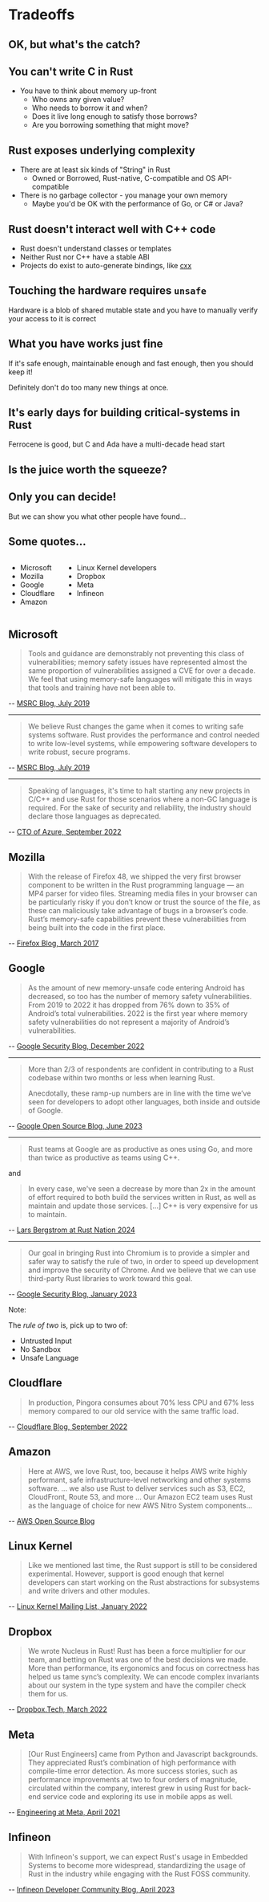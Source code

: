 # Tradeoffs

## OK, but what's the catch?

## You can't write C in Rust

* You have to think about memory up-front
  * Who owns any given value?
  * Who needs to borrow it and when?
  * Does it live long enough to satisfy those borrows?
  * Are you borrowing something that might move?

## Rust exposes underlying complexity

* There are at least six kinds of "String" in Rust
  * Owned or Borrowed, Rust-native, C-compatible and OS API-compatible
* There is no garbage collector - you manage your own memory
  * Maybe you'd be OK with the performance of Go, or C# or Java?

## Rust doesn't interact well with C++ code

* Rust doesn't understand classes or templates
* Neither Rust nor C++ have a stable ABI
* Projects do exist to auto-generate bindings, like [cxx](https://crates.io/crates/cxx)

## Touching the hardware requires `unsafe`

Hardware is a blob of shared mutable state and you have to manually verify your
access to it is correct

## What you have works just fine

If it's safe enough, maintainable enough and fast enough, then you should keep it!

Definitely don't do too many new things at once.

## It's early days for building critical-systems in Rust

Ferrocene is good, but C and Ada have a multi-decade head start

## Is the juice worth the squeeze?

## Only you can decide!

But we can show you what other people have found...

## Some quotes...

<div class="columns">
<div>

* Microsoft
* Mozilla
* Google
* Cloudflare
* Amazon

</div>
<div>

* Linux Kernel developers
* Dropbox
* Meta
* Infineon

</div>
</div>

## Microsoft

> Tools and guidance are demonstrably not preventing this class of
> vulnerabilities; memory safety issues have represented almost the same
> proportion of vulnerabilities assigned a CVE for over a decade. We feel that
> using memory-safe languages will mitigate this in ways that tools and training
> have not been able to.

-- [MSRC Blog, July 2019](https://msrc.microsoft.com/blog/2019/07/we-need-a-safer-systems-programming-language)

---

> We believe Rust changes the game when it comes to writing safe systems
> software. Rust provides the performance and control needed to write low-level
> systems, while empowering software developers to write robust, secure
> programs.

-- [MSRC Blog, July 2019](https://msrc.microsoft.com/blog/2019/07/why-rust-for-safe-systems-programming)

---

> Speaking of languages, it's time to halt starting any new projects in C/C++
> and use Rust for those scenarios where a non-GC language is required. For the
> sake of security and reliability, the industry should declare those languages
> as deprecated.

-- [CTO of Azure, September 2022](https://twitter.com/markrussinovich/status/1571995117233504257)

## Mozilla

> With the release of Firefox 48, we shipped the very first browser component to
> be written in the Rust programming language — an MP4 parser for video files.
> Streaming media files in your browser can be particularly risky if you don’t
> know or trust the source of the file, as these can maliciously take advantage
> of bugs in a browser’s code. Rust’s memory-safe capabilities prevent these
> vulnerabilities from being built into the code in the first place.

-- [Firefox Blog, March 2017](https://blog.mozilla.org/en/products/firefox/put-trust-rust-shipping-now-firefox)

## Google

> As the amount of new memory-unsafe code entering Android has decreased, so too
> has the number of memory safety vulnerabilities. From 2019 to 2022 it has
> dropped from 76% down to 35% of Android’s total vulnerabilities. 2022 is the
> first year where memory safety vulnerabilities do not represent a majority of
> Android’s vulnerabilities.

-- [Google Security Blog, December 2022](https://security.googleblog.com/2022/12/memory-safe-languages-in-android-13.html)

---

> More than 2/3 of respondents are confident in contributing to a Rust codebase
> within two months or less when learning Rust.
>
> Anecdotally, these ramp-up numbers are in line with the time we’ve seen for
> developers to adopt other languages, both inside and outside of Google.

-- [Google Open Source Blog, June 2023](https://opensource.googleblog.com/2023/06/rust-fact-vs-fiction-5-insights-from-googles-rust-journey-2022.html)

---

> Rust teams at Google are as productive as ones using Go, and more than twice
as productive as teams using C++.

and

> In every case, we've seen a decrease by more than 2x in the amount of effort
> required to both build the services written in Rust, as well as maintain and
> update those services. [...] C++ is very expensive for us to maintain.

-- [Lars Bergstrom at Rust Nation 2024](https://www.youtube.com/watch?v=QrrH2lcl9ew)

---

> Our goal in bringing Rust into Chromium is to provide a simpler and safer way
> to satisfy the rule of two, in order to speed up development and improve the
> security of Chrome. And we believe that we can use third-party Rust libraries
> to work toward this goal.

-- [Google Security Blog, January 2023](https://security.googleblog.com/2023/01/supporting-use-of-rust-in-chromium.html)

Note:

The *rule of two* is, pick up to two of:

* Untrusted Input
* No Sandbox
* Unsafe Language

## Cloudflare

> In production, Pingora consumes about 70% less CPU and 67% less memory
> compared to our old service with the same traffic load.

-- [Cloudflare Blog, September 2022](https://blog.cloudflare.com/how-we-built-pingora-the-proxy-that-connects-cloudflare-to-the-internet)

## Amazon

> Here at AWS, we love Rust, too, because it helps AWS write highly performant,
> safe infrastructure-level networking and other systems software. ... we also
> use Rust to deliver services such as S3, EC2, CloudFront, Route 53, and more
> ... Our Amazon EC2 team uses Rust as the language of choice for new AWS Nitro
> System components...

-- [AWS Open Source Blog](https://aws.amazon.com/blogs/opensource/why-aws-loves-rust-and-how-wed-like-to-help)

## Linux Kernel

> Like we mentioned last time, the Rust support is still to be considered
> experimental. However, support is good enough that kernel developers can start
> working on the Rust abstractions for subsystems and write drivers and other
> modules.

-- [Linux Kernel Mailing List, January 2022](https://lore.kernel.org/lkml/20220117053349.6804-1-ojeda@kernel.org)

## Dropbox

> We wrote Nucleus in Rust! Rust has been a force multiplier for our team, and
> betting on Rust was one of the best decisions we made. More than performance,
> its ergonomics and focus on correctness has helped us tame sync’s complexity.
> We can encode complex invariants about our system in the type system and have
> the compiler check them for us.

-- [Dropbox.Tech, March 2022](https://dropbox.tech/infrastructure/rewriting-the-heart-of-our-sync-engine)

## Meta

> [Our Rust Engineers] came from Python and Javascript backgrounds. They
> appreciated Rust’s combination of high performance with compile-time error
> detection. As more success stories, such as performance improvements at two to
> four orders of magnitude, circulated within the company, interest grew in
> using Rust for back-end service code and exploring its use in mobile apps as
> well.

-- [Engineering at Meta, April 2021](https://engineering.fb.com/2021/04/29/developer-tools/rust)

## Infineon

> With Infineon's support, we can expect Rust's usage in Embedded Systems to
> become more widespread, standardizing the usage of Rust in the industry while
> engaging with the Rust FOSS community.

-- [Infineon Developer Community Blog, April 2023](https://community.infineon.com/t5/Blogs/Infineon-leads-the-way-Enabling-Rust-for-MCUs-in-the-semiconductor-industry/ba-p/410425)
